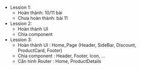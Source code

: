 -   Lession 1:
    -   Hoàn thành: 10/11 bài
    -   Chưa hoàn thành: bài 11
-   Lession 2:
    -   Hoàn thành UI
    -   Chia component
-   Lession 3:
    -   Hoàn thành UI : Home_Page (Header, SideBar, Discount, ProductCard, Footer)
    -   Chia component : Header, Footer, Icon, ...
    -   Cấn hình Router : Home, ProductDetails
